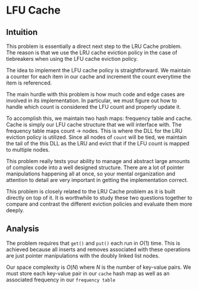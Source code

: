 # LFU Cache

## Intuition
This problem is essentially a direct next step to the LRU Cache problem. The reason
is that we use the LRU cache eviction policy in the case of tiebreakers when using
the LFU cache eviction policy.

The idea to implement the LFU cache policy is straightforward. We maintain a counter
for each item in our cache and increment the count everytime the item is referenced.

The main hurdle with this problem is how much code and edge cases are involved in
its implementation. In particular, we must figure out how to handle which count 
is considered the LFU count and properly update it. 

To accomplish this, we maintain two hash maps: frequency table and cache. Cache
is simply our LFU cache structure that we will interface with. The frequency table
maps count -> nodes. This is where the DLL for the LRU eviction policy is utilized.
Since all nodes of `count` will be tied, we maintain the tail of the this DLL as 
the LRU and evict that if the LFU count is mapped to multiple nodes.

This problem really tests your ability to manage and abstract large amounts of
complex code into a well designed structure. There are a lot of pointer manipulations
happening all at once, so your mental organization and attention to detail are 
very important in getting the implementation correct.

This problem is closely related to the LRU Cache problem as it is built directly 
on top of it. It is worthwhile to study these two questions together to compare
and contrast the different eviction policies and evaluate them more deeply.

## Analysis
The problem requires that `get()` and `put()` each run in $O(1)$ time. This is 
achieved because all inserts and removes associated with these operations are 
just pointer manipulations with the doubly linked list nodes.

Our space complexity is $O(N)$ where $N$ is the number of key-value pairs. We 
must store each key-value pair in our `cache` hash map as well as an associated 
frequency in our `frequency table`
